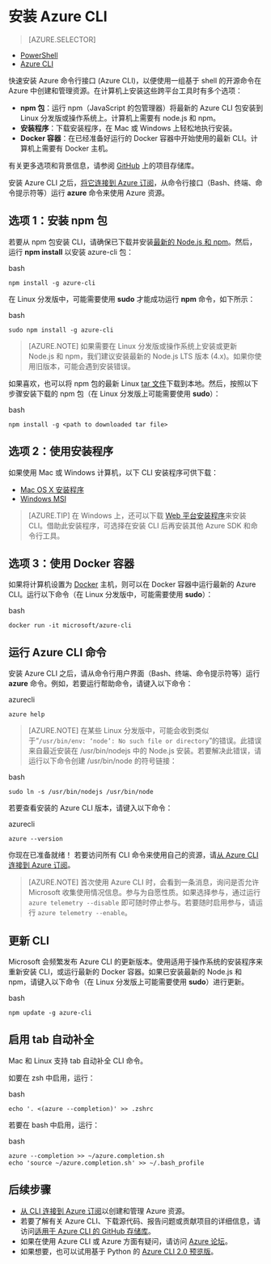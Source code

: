 <properties
    pageTitle="安装 Azure 命令行界面 | Azure"
    description="安装适用于 Mac、Linux 和 Windows 的 Azure 命令行接口 (CLI) 即可使用 Azure 服务"
    editor=""
    manager="timlt"
    documentationcenter=""
    author="squillace"
    services="virtual-machines-linux,virtual-network,storage,azure-resource-manager"
    tags="azure-resource-manager,azure-service-management" />
<tags
    ms.assetid="bdb776c8-7a76-4f3a-887c-236b4fffee10"
    ms.service="multiple"
    ms.workload="multiple"
    ms.tgt_pltfrm="command-line-interface"
    ms.devlang="na"
    ms.topic="article"
    ms.date="01/21/2017"
    wacn.date="03/30/2017"
    ms.author="rasquill" />

# 安装 Azure CLI
> [AZURE.SELECTOR]
- [PowerShell](/documentation/articles/powershell-install-configure/)
- [Azure CLI](/documentation/articles/xplat-cli-install/)

快速安装 Azure 命令行接口 (Azure CLI)，以便使用一组基于 shell 的开源命令在 Azure 中创建和管理资源。在计算机上安装这些跨平台工具时有多个选项：

- **npm 包**：运行 npm（JavaScript 的包管理器）将最新的 Azure CLI 包安装到 Linux 分发版或操作系统上。计算机上需要有 node.js 和 npm。
- **安装程序**：下载安装程序，在 Mac 或 Windows 上轻松地执行安装。
- **Docker 容器**：在已经准备好运行的 Docker 容器中开始使用的最新 CLI。计算机上需要有 Docker 主机。

有关更多选项和背景信息，请参阅 [GitHub](https://github.com/azure/azure-xplat-cli) 上的项目存储库。

安装 Azure CLI 之后，[将它连接到 Azure 订阅](/documentation/articles/xplat-cli-connect/)，从命令行接口（Bash、终端、命令提示符等）运行 **azure** 命令来使用 Azure 资源。

## 选项 1：安装 npm 包
若要从 npm 包安装 CLI，请确保已下载并安装[最新的 Node.js 和 npm](https://nodejs.org/en/download/package-manager/)。然后，运行 **npm install** 以安装 azure-cli 包：

bash

	npm install -g azure-cli


在 Linux 分发版中，可能需要使用 **sudo** 才能成功运行 **npm** 命令，如下所示：

bash

	sudo npm install -g azure-cli

> [AZURE.NOTE]
如果需要在 Linux 分发版或操作系统上安装或更新 Node.js 和 npm，我们建议安装最新的 Node.js LTS 版本 (4.x)。如果你使用旧版本，可能会遇到安装错误。

如果喜欢，也可以将 npm 包的最新 Linux [tar 文件][linux-installer]下载到本地。然后，按照以下步骤安装下载的 npm 包（在 Linux 分发版上可能需要使用 **sudo**）：

bash

	npm install -g <path to downloaded tar file>

## 选项 2：使用安装程序
如果使用 Mac 或 Windows 计算机，以下 CLI 安装程序可供下载：

- [Mac OS X 安装程序][mac-installer]
- [Windows MSI][windows-installer]

> [AZURE.TIP]
在 Windows 上，还可以下载 [Web 平台安装程序](https://go.microsoft.com/?linkid=9828653)来安装 CLI。借助此安装程序，可选择在安装 CLI 后再安装其他 Azure SDK 和命令行工具。

## 选项 3：使用 Docker 容器
如果将计算机设置为 [Docker](https://docs.docker.com/engine/understanding-docker/) 主机，则可以在 Docker 容器中运行最新的 Azure CLI。运行以下命令（在 Linux 分发版中，可能需要使用 **sudo**）：

bash

	docker run -it microsoft/azure-cli

## 运行 Azure CLI 命令
安装 Azure CLI 之后，请从命令行用户界面（Bash、终端、命令提示符等）运行 **azure** 命令。例如，若要运行帮助命令，请键入以下命令：

azurecli

	azure help

> [AZURE.NOTE]
在某些 Linux 分发版中，可能会收到类似于“`/usr/bin/env: ‘node’: No such file or directory`”的错误。此错误来自最近安装在 /usr/bin/nodejs 中的 Node.js 安装。若要解决此错误，请运行以下命令创建 /usr/bin/node 的符号链接：

bash

	sudo ln -s /usr/bin/nodejs /usr/bin/node

若要查看安装的 Azure CLI 版本，请键入以下命令：

azurecli

	azure --version

你现在已准备就绪！ 若要访问所有 CLI 命令来使用自己的资源，请[从 Azure CLI 连接到 Azure 订阅](/documentation/articles/xplat-cli-connect/)。

> [AZURE.NOTE]
首次使用 Azure CLI 时，会看到一条消息，询问是否允许 Microsoft 收集使用情况信息。参与为自愿性质。如果选择参与，通过运行 `azure telemetry --disable` 即可随时停止参与。若要随时启用参与，请运行 `azure telemetry --enable`。

## 更新 CLI
Microsoft 会频繁发布 Azure CLI 的更新版本。使用适用于操作系统的安装程序来重新安装 CLI，或运行最新的 Docker 容器。如果已安装最新的 Node.js 和 npm，请键入以下命令（在 Linux 分发版上可能需要使用 **sudo**）进行更新。

bash

	npm update -g azure-cli

## 启用 tab 自动补全
Mac 和 Linux 支持 tab 自动补全 CLI 命令。

如要在 zsh 中启用，运行：

bash

	echo '. <(azure --completion)' >> .zshrc

若要在 bash 中启用，运行：

bash

	azure --completion >> ~/azure.completion.sh
	echo 'source ~/azure.completion.sh' >> ~/.bash_profile

## 后续步骤
- [从 CLI 连接到 Azure 订阅](/documentation/articles/xplat-cli-connect/)以创建和管理 Azure 资源。
- 若要了解有关 Azure CLI、下载源代码、报告问题或贡献项目的详细信息，请访问[适用于 Azure CLI 的 GitHub 存储库](https://github.com/azure/azure-xplat-cli)。
- 如果在使用 Azure CLI 或 Azure 方面有疑问，请访问 [Azure 论坛](https://social.msdn.microsoft.com/Forums/zh-cn/home?forum=azurescripting)。
- 如果想要，也可以试用基于 Python 的 [Azure CLI 2.0 预览版](https://github.com/azure/azure-cli)。

[mac-installer]: http://aka.ms/mac-azure-cli
[windows-installer]: http://aka.ms/webpi-azure-cli
[linux-installer]: http://aka.ms/linux-azure-cli

<!---HONumber=Mooncake_0320_2017-->
<!-- Update_Description: wording update -->